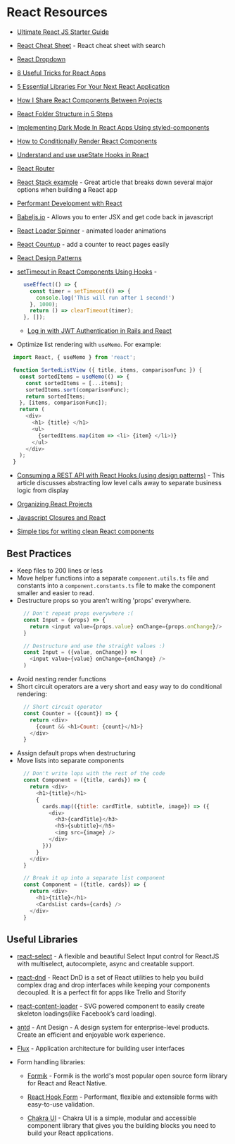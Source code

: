 # React Resources

* [Ultimate React JS Starter Guide](https://medium.com/javascript-in-plain-english/how-i-learned-react-js-as-a-noob-ultimate-react-js-starter-guide-36a05ab9495e)

* [React Cheat Sheet](https://reactcheatsheet.com) - React cheat sheet with search  

* [React Dropdown](https://www.carlrippon.com/react-drop-down-data-binding/)

* [8 Useful Tricks for React Apps](https://medium.com/better-programming/8-useful-tricks-for-react-apps-you-should-know-a15c2678c846)

* [5 Essential Libraries For Your Next React Application](https://medium.com/frontend-digest/5-essential-libraries-for-your-next-react-application-84d8d73e9806)

* [How I Share React Components Between Projects](https://medium.com/javascript-in-plain-english/how-i-share-react-components-between-projects-3896d853cbee)

* [React Folder Structure in 5 Steps](https://www.robinwieruch.de/react-folder-structure)

* [Implementing Dark Mode In React Apps Using styled-components](https://www.smashingmagazine.com/2020/04/dark-mode-react-apps-styled-components/?utm_source=CSS-Weekly&utm_campaign=Issue-409&utm_medium=email)

* [How to Conditionally Render React Components](https://medium.com/better-programming/conditional-rendering-in-react-components-bea51e34f3a1)

* [Understand and use useState Hooks in React](https://dev.to/emmanuel_dal/understand-and-use-usestate-hooks-in-react-jij)

* [React Router](https://reacttraining.com/react-router/web/api/Redirect)

* [React Stack example](https://medium.com/better-programming/my-favourite-react-stack-1beda91ae909) - Great article that breaks down several major options when building a React app

* [Performant Development with React](https://medium.com/dev-red/these-5-tips-will-change-the-way-you-write-react-apps-75e97c90d5c8)

* [Babeljs.io](https://babeljs.io) - Allows you to enter JSX and get code back in javascript

* [React Loader Spinner](https://www.npmjs.com/package/react-loader-spinner) - animated loader animations

* [React Countup](https://www.npmjs.com/package/react-countup) - add a counter to react pages easily

* [React Design Patterns](https://reactpatterns.com)

* [setTimeout in React Components Using Hooks](https://upmostly.com/tutorials/settimeout-in-react-components-using-hooks) - 
  ```js
    useEffect(() => {
      const timer = setTimeout(() => {
        console.log('This will run after 1 second!')
      }, 1000);
      return () => clearTimeout(timer);
    }, []);
  ```
  
  * [Log in with JWT Authentication in Rails and React](https://medium.com/analytics-vidhya/log-in-with-jwt-authentication-in-rails-and-react-a3dddd7f934)

* Optimize list rendering with `useMemo`. For example:
```js
  import React, { useMemo } from 'react';

  function SortedListView ({ title, items, comparisonFunc }) {
    const sortedItems = useMemo(() => {
      const sortedItems = [...items];
      sortedItems.sort(comparisonFunc);
      return sortedItems;
    }, [items, comparisonFunc]);
    return (
      <div>
        <h1> {title} </h1>
        <ul>
          {sortedItems.map(item => <li> {item} </li>)}
        </ul>
      </div>
    );
  }
```

* [Consuming a REST API with React Hooks (using design patterns)](https://medium.com/weekly-webtips/implementing-a-rest-api-with-react-hooks-using-patterns-2ea1476e2a05) - This article discusses abstracting low level calls away to separate business logic from display

* [Organizing React Projects](https://dev.to/chrisachard/tips-for-organizing-react-projects-191)

* [Javascript Closures and React](https://medium.com/swlh/javascript-closures-and-react-4c0e3f705a6c)

* [Simple tips for writing clean React components](https://itnext.io/simple-tips-for-writing-clean-react-components-c3facbf6680e)

## Best Practices

* Keep files to 200 lines or less
* Move helper functions into a separate `component.utils.ts` file and constants into a `component.constants.ts` file to make the component smaller and easier to read.
* Destructure props so you aren't writing 'props' everywhere.
  ```js
    // Don't repeat props everywhere :(
    const Input = (props) => {
      return <input value={props.value} onChange={props.onChange}/>
    }

    // Destructure and use the straight values :)
    const Input = ({value, onChange}) => (
      <input value={value} onChange={onChange} />
    )
  ```
* Avoid nesting render functions
* Short circuit operators are a very short and easy way to do conditional rendering:
  ```js
    // Short circuit operator
    const Counter = ({count}) => {
      return <div>
        {count && <h1>Count: {count}</h1>}
      </div>
    }
  ```
* Assign default props when destructuring
* Move lists into separate components
  ```js
    // Don't write lops with the rest of the code
    const Component = ({title, cards}) => {
      return <div>
        <h1>{title}</h1>
        {
          cards.map(({title: cardTitle, subtitle, image}) => ({
            <div>
              <h3>{cardTitle}</h3>
              <h5>{subtitle}</h5>
              <img src={image} />
            </div>
          }))
        }
      </div>
    }

    // Break it up into a separate list component
    const Component = ({title, cards}) => {
      return <div>
        <h1>{title}</h1>
        <CardsList cards={cards} />
      </div>
    }
  ```

## Useful Libraries

* [react-select](https://react-select.com/home) - A flexible and beautiful Select Input control for ReactJS with multiselect, autocomplete, async and creatable support.

* [react-dnd](https://react-dnd.github.io/react-dnd/about) - React DnD is a set of React utilities to help you build complex drag and drop interfaces while keeping your components decoupled. It is a perfect fit for apps like Trello and Storify

* [react-content-loader](https://github.com/danilowoz/react-content-loader) - SVG powered component to easily create skeleton loadings(like Facebook’s card loading).

* [antd](https://ant.design) - Ant Design - A design system for enterprise-level products. Create an efficient and enjoyable work experience.

* [Flux](https://facebook.github.io/flux/) - Application architecture for building user interfaces

* Form handling libraries:
  * [Formik](https://formik.org) - Formik is the world's most popular open source form library for React and React Native.
  * [React Hook Form](https://react-hook-form.com) - Performant, flexible and extensible forms with easy-to-use validation.

  * [Chakra UI](https://chakra-ui.com) - Chakra UI is a simple, modular and accessible component library that gives you the building blocks you need to build your React applications.
